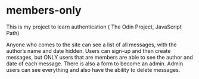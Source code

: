 # members-only

This is my project to learn authentication ( The Odin Project, JavaScript Path)

Anyone who comes to the site can see a list of all messages, with the author’s name and date hidden. Users can sign-up and then create messages, but ONLY users that are members are able to see the author and date of each message. There is also a form to become an admin. Admin users can see everything and also have the ability to delete messages.
